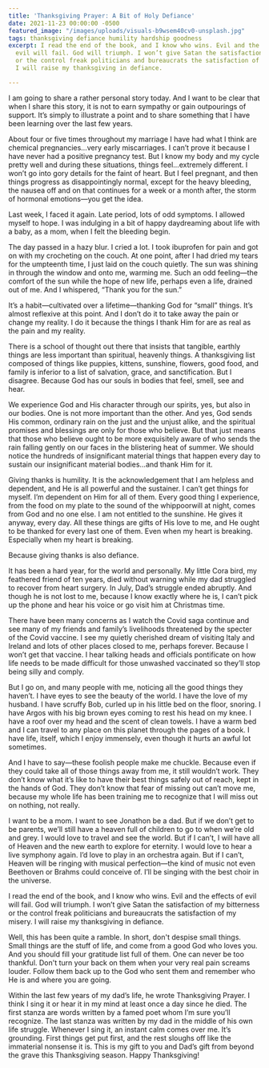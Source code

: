 ```yaml
---
title: 'Thanksgiving Prayer: A Bit of Holy Defiance'
date: 2021-11-23 00:00:00 -0500
featured_image: "/images/uploads/visuals-b9wsem40cv0-unsplash.jpg"
tags: thanksgiving defiance humility hardship goodness
excerpt: I read the end of the book, and I know who wins. Evil and the effects of
  evil will fail. God will triumph. I won’t give Satan the satisfaction of my bitterness
  or the control freak politicians and bureaucrats the satisfaction of my misery.
  I will raise my thanksgiving in defiance.

---
```

I am going to share a rather personal story today. And I want to be clear that when I share this story, it is not to earn sympathy or gain outpourings of support. It’s simply to illustrate a point and to share something that I have been learning over the last few years.

About four or five times throughout my marriage I have had what I think are chemical pregnancies…very early miscarriages. I can’t prove it because I have never had a positive pregnancy test. But I know my body and my cycle pretty well and during these situations, things feel…extremely different. I won’t go into gory details for the faint of heart. But I feel pregnant, and then things progress as disappointingly normal, except for the heavy bleeding, the nausea off and on that continues for a week or a month after, the storm of hormonal emotions—you get the idea.

Last week, I faced it again. Late period, lots of odd symptoms. I allowed myself to hope. I was indulging in a bit of happy daydreaming about life with a baby, as a mom, when I felt the bleeding begin.

The day passed in a hazy blur. I cried a lot. I took ibuprofen for pain and got on with my crocheting on the couch. At one point, after I had dried my tears for the umpteenth time, I just laid on the couch quietly. The sun was shining in through the window and onto me, warming me. Such an odd feeling—the comfort of the sun while the hope of new life, perhaps even a life, drained out of me. And I whispered, “Thank you for the sun.”

It’s a habit—cultivated over a lifetime—thanking God for “small” things. It’s almost reflexive at this point. And I don’t do it to take away the pain or change my reality. I do it because the things I thank Him for are as real as the pain and my reality.

There is a school of thought out there that insists that tangible, earthly things are less important than spiritual, heavenly things. A thanksgiving list composed of things like puppies, kittens, sunshine, flowers, good food, and family is inferior to a list of salvation, grace, and sanctification. But I disagree. Because God has our souls in bodies that feel, smell, see and hear. 

We experience God and His character through our spirits, yes, but also in our bodies. One is not more important than the other. And yes, God sends His common, ordinary rain on the just and the unjust alike, and the spiritual promises and blessings are only for those who believe. But that just means that those who believe ought to be more exquisitely aware of who sends the rain falling gently on our faces in the blistering heat of summer. We should notice the hundreds of insignificant material things that happen every day to sustain our insignificant material bodies…and thank Him for it.

Giving thanks is humility. It is the acknowledgement that I am helpless and dependent, and He is all powerful and the sustainer. I can’t get things for myself. I’m dependent on Him for all of them. Every good thing I experience, from the food on my plate to the sound of the whippoorwill at night, comes from God and no one else. I am not entitled to the sunshine. He gives it anyway, every day. All these things are gifts of His love to me, and He ought to be thanked for every last one of them. Even when my heart is breaking. Especially when my heart is breaking.

Because giving thanks is also defiance.

It has been a hard year, for the world and personally. My little Cora bird, my feathered friend of ten years, died without warning while my dad struggled to recover from heart surgery. In July, Dad’s struggle ended abruptly. And though he is not lost to me, because I know exactly where he is, I can’t pick up the phone and hear his voice or go visit him at Christmas time.

There have been many concerns as I watch the Covid saga continue and see many of my friends and family’s livelihoods threatened by the specter of the Covid vaccine. I see my quietly cherished dream of visiting Italy and Ireland and lots of other places closed to me, perhaps forever. Because I won’t get that vaccine. I hear talking heads and officials pontificate on how life needs to be made difficult for those unwashed vaccinated so they’ll stop being silly and comply.

But I go on, and many people with me, noticing all the good things they haven’t. I have eyes to see the beauty of the world. I have the love of my husband. I have scruffy Bob, curled up in his little bed on the floor, snoring. I have Argos with his big brown eyes coming to rest his head on my knee. I have a roof over my head and the scent of clean towels. I have a warm bed and I can travel to any place on this planet through the pages of a book. I have life, itself, which I enjoy immensely, even though it hurts an awful lot sometimes.

And I have to say—these foolish people make me chuckle. Because even if they could take all of those things away from me, it still wouldn’t work. They don’t know what it’s like to have their best things safely out of reach, kept in the hands of God. They don’t know that fear of missing out can’t move me, because my whole life has been training me to recognize that I will miss out on nothing, not really. 

I want to be a mom. I want to see Jonathon be a dad. But if we don’t get to be parents, we’ll still have a heaven full of children to go to when we’re old and grey. I would love to travel and see the world. But if I can’t, I will have all of Heaven and the new earth to explore for eternity. I would love to hear a live symphony again. I’d love to play in an orchestra again. But if I can’t, Heaven will be ringing with musical perfection—the kind of music not even Beethoven or Brahms could conceive of. I’ll be singing with the best choir in the universe.

I read the end of the book, and I know who wins. Evil and the effects of evil will fail. God will triumph. I won’t give Satan the satisfaction of my bitterness or the control freak politicians and bureaucrats the satisfaction of my misery. I will raise my thanksgiving in defiance.

Well, this has been quite a ramble. In short, don't despise small things. Small things are the stuff of life, and come from a good God who loves you. And you should fill your gratitude list full of them. One can never be too thankful. Don't turn your back on them when your very real pain screams louder. Follow them back up to the God who sent them and remember who He is and where you are going. 

Within the last few years of my dad’s life, he wrote Thanksgiving Prayer. I think I sing it or hear it in my mind at least once a day since he died. The first stanza are words written by a famed poet whom I’m sure you’ll recognize. The last stanza was written by my dad in the middle of his own life struggle. Whenever I sing it, an instant calm comes over me. It’s grounding. First things get put first, and the rest sloughs off like the immaterial nonsense it is. This is my gift to you and Dad’s gift from beyond the grave this Thanksgiving season. Happy Thanksgiving!
